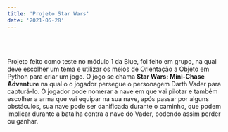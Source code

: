 ```yaml
---
title: 'Projeto Star Wars'
date: '2021-05-28'
---
```

<br></br>

Projeto feito como teste no módulo 1 da Blue, foi feito em grupo, na qual deve escolher um tema e utilizar os meios de Orientação a Objeto em Python para criar um jogo. O jogo se chama **Star Wars: Mini-Chase Adventure** na qual o o jogador persegue o personagem Darth Vader para capturá-lo. O jogador pode nomerar a nave em que vai pilotar e também escolher a arma que vai equipar na sua nave, após passar por alguns obstáculos, sua nave pode ser danificada durante o caminho, que podem implicar durante a batalha contra a nave do Vader, podendo assim perder ou ganhar.